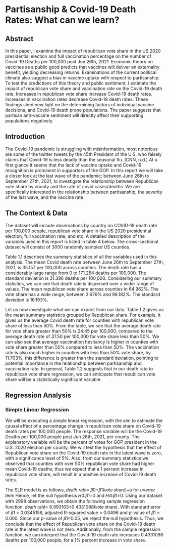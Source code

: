 # Partisanship & Covid-19 Death Rates: What can we learn?

## Abstract
In this paper, I examine the impact of republican vote share in the US 2020 presidential election and full vaccination percentage on the number of Covid-19 Deaths per 100,000 post Jun 26th, 2021. Economic theory on vaccines as a public good predicts that vaccines will deliver an externality benefit, yielding decreasing returns. Examinations of the current political climate also suggest a bias in vaccine uptake with respect to partisanship. To test the predictions of this theory and public sentiment, I estimate the impact of republican vote share and vaccination rate on the Covid-19 death rate. Increases in republican vote share increase Covid-19 death rates. Increases in vaccination rates decrease Covid-19 death rates. These findings shed new light on the determining factors of individual vaccine decisions, and Covid-19 death prone populations. The paper suggests that partisan anti-vaccine sentiment will directly affect their supporting populations negatively.

## Introduction
The Covid-19 pandemic is struggling with misinformation, most notorious are some of the twitter tweets by the 45th President of the U.S, who falsely claims that Covid-19 is less deadly than the seasonal flu. (CNN, n.d.) At a first glance it seems that the lack of vaccine uptake and Covid-19 recognition is prominent in supporters of the GOP. In this report we will take a closer look at the last wave of the pandemic; between June 26th to September 27th, 2021, to investigate the relationship between Republican vote share by county and the rate of covid cases/deaths. We are specifically interested in the relationship between partisanship, the severity of the last wave, and the vaccine rate.

## The Context & Data
The dataset will include observations by country on COVID-19 death rate per 100,000 people, republican vote share in the US 2020 presidential election, full vaccination rate, and etc. A detailed description of the variables used in this report is listed in table 4 below. The cross-sectional dataset will consist of 3000 randomly sampled US counties.

Table 1.1 describes the summary statistics of all the variables used in this analysis. The mean Covid death rate between June 26th to September 27th, 2021, is 35.157 per 100,000 across counties. The death rate has a considerably large range from 0 to 171.254 deaths per 100,000. The standard deviation is 31.396 deaths per 100,000. Considering our summary statistics, we can see that death rate is dispersed over a wider range of values. The mean republican vote share across counties in 64.962%. The vote share has a wide range, between 3.676% and 96.182%. The standard deviation is 16.193%.

Let us now investigate what we can expect from our data. Table 1.2 gives us the mean summary statistics grouped by Republican share. For example, it gives us the average Covid death rate for counties with republican vote share of less than 50%. From the table, we see that the average death rate for vote share greater than 50% is 24.45 per 100,000, compared to the average death rate of 37.50 per 100,000 for vote share less than 50%. We can also see that average vaccination hesitancy is higher in counties with vote share greater than 50% compared to less than 50%. The vaccination rate is also much higher in counties with less than 50% vote share, by 11.703%, this difference is greater than the standard deviation, pointing to potential importance in the relationship between partisanship and vaccination rate. In general, Table 1.2 suggests that in our death rate to republican vote share regression, we can anticipate that republican vote share will be a statistically significant variable.

## Regression Analysis
### Simple Linear Regression
We will be executing a simple linear regression, with the aim to estimate the causal effect of a percentage change in republican vote share on Covid-19 death rates per 100,000 people. The response variable will be the Covid-19 Deaths per 100,000 people post Jun 26th, 2021, per county. The explanatory variable will be the percent of votes for GOP president in the U.S. 2020 election per county. We will test the hypothesis that the effect of Republican vote share on the Covid-19 death rate in the latest wave is zero, with a significance level of 5%. Also, from our summary statistics we observed that counties with over 50% republican vote share had higher mean Covid-19 deaths, thus we expect that a 1 percent increase in republican vote share, will result in a positive increase of Covid-19 death rates.

The SLR model is as follows, 𝑑𝑒𝑎𝑡ℎ 𝑟𝑎𝑡𝑒= 𝛽0+𝛽1(𝑣𝑜𝑡𝑒 𝑠ℎ𝑎𝑟𝑒)+𝑢 for 𝑢=𝑒𝑟𝑟𝑜𝑟 𝑡𝑒𝑟𝑚
Hence, let the null hypothesis 𝐻0:𝛽1=0 and 𝐻𝐴:𝛽1≠0. Using our dataset with 2998 observations, we obtain the following sample regression function. 𝑑𝑒𝑎𝑡ℎ 𝑟𝑎𝑡𝑒̂= 6.993163+0.4331098(𝑣𝑜𝑡𝑒 𝑠ℎ𝑎𝑟𝑒). With standard error of 𝛽1 = 0.0345156, adjusted R-squared value = 0.0496 and p-value of 𝛽1 = 0.000. Since our p-value of 𝛽1<0.05, we reject the null hypothesis. Thus, we conclude that the effect of Republican vote share on the Covid-19 death rate in the latest wave is not zero. Additionally, from the sample regression function, we can interpret that the Covid-19 death rate increases 0.4331098 deaths per 100,000 people, for a 1% percent increase in vote share.












